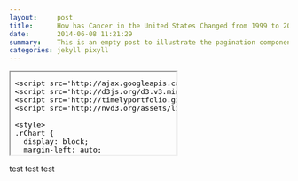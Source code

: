 ```yaml
---
layout:     post
title:      How has Cancer in the United States Changed from 1999 to 2011?
date:       2014-06-08 11:21:29
summary:    This is an empty post to illustrate the pagination component with Pixyll.
categories: jekyll pixyll
---
```


<iframe srcdoc=' &lt;!doctype HTML&gt;
&lt;meta charset = &#039;utf-8&#039;&gt;
&lt;html&gt;
  &lt;head&gt;
    &lt;link rel=&#039;stylesheet&#039; href=&#039;http://nvd3.org/assets/css/nv.d3.css&#039;&gt;
    
    &lt;script src=&#039;http://ajax.googleapis.com/ajax/libs/jquery/1.8.2/jquery.min.js&#039; type=&#039;text/javascript&#039;&gt;&lt;/script&gt;
    &lt;script src=&#039;http://d3js.org/d3.v3.min.js&#039; type=&#039;text/javascript&#039;&gt;&lt;/script&gt;
    &lt;script src=&#039;http://timelyportfolio.github.io/rCharts_nvd3_tests/libraries/widgets/nvd3/js/nv.d3.min-new.js&#039; type=&#039;text/javascript&#039;&gt;&lt;/script&gt;
    &lt;script src=&#039;http://nvd3.org/assets/lib/fisheye.js&#039; type=&#039;text/javascript&#039;&gt;&lt;/script&gt;
    
    &lt;style&gt;
    .rChart {
      display: block;
      margin-left: auto; 
      margin-right: auto;
      width: 100%;
      height: 100%;
    }  
    &lt;/style&gt;
    
  &lt;/head&gt;
  &lt;body &gt;
    
    &lt;div id = &#039;chart193c47207c88&#039; class = &#039;rChart nvd3&#039;&gt;&lt;/div&gt;    
    &lt;script type=&#039;text/javascript&#039;&gt;
 $(document).ready(function(){
      drawchart193c47207c88()
    });
    function drawchart193c47207c88(){  
      var opts = {
 &quot;dom&quot;: &quot;chart193c47207c88&quot;,
&quot;x&quot;: &quot;year&quot;,
&quot;y&quot;: &quot;norm_count&quot;,
&quot;group&quot;: &quot;sex&quot;,
&quot;type&quot;: &quot;lineChart&quot;,
&quot;disabled&quot;: [ false, false, true ],
&quot;id&quot;: &quot;chart193c47207c88&quot; 
},
        data = [
 {
 &quot;year&quot;: &quot;1999&quot;,
&quot;sex&quot;: &quot;Female&quot;,
&quot;norm_count&quot;:          5.876 
},
{
 &quot;year&quot;: &quot;2000&quot;,
&quot;sex&quot;: &quot;Female&quot;,
&quot;norm_count&quot;:           6.09 
},
{
 &quot;year&quot;: &quot;2001&quot;,
&quot;sex&quot;: &quot;Female&quot;,
&quot;norm_count&quot;:          6.201 
},
{
 &quot;year&quot;: &quot;2002&quot;,
&quot;sex&quot;: &quot;Female&quot;,
&quot;norm_count&quot;:          6.316 
},
{
 &quot;year&quot;: &quot;2003&quot;,
&quot;sex&quot;: &quot;Female&quot;,
&quot;norm_count&quot;:          6.609 
},
{
 &quot;year&quot;: &quot;2004&quot;,
&quot;sex&quot;: &quot;Female&quot;,
&quot;norm_count&quot;:          6.841 
},
{
 &quot;year&quot;: &quot;2005&quot;,
&quot;sex&quot;: &quot;Female&quot;,
&quot;norm_count&quot;:          6.981 
},
{
 &quot;year&quot;: &quot;2006&quot;,
&quot;sex&quot;: &quot;Female&quot;,
&quot;norm_count&quot;:          7.092 
},
{
 &quot;year&quot;: &quot;2007&quot;,
&quot;sex&quot;: &quot;Female&quot;,
&quot;norm_count&quot;:          7.242 
},
{
 &quot;year&quot;: &quot;2008&quot;,
&quot;sex&quot;: &quot;Female&quot;,
&quot;norm_count&quot;:          7.405 
},
{
 &quot;year&quot;: &quot;2009&quot;,
&quot;sex&quot;: &quot;Female&quot;,
&quot;norm_count&quot;:          7.518 
},
{
 &quot;year&quot;: &quot;2010&quot;,
&quot;sex&quot;: &quot;Female&quot;,
&quot;norm_count&quot;:          7.456 
},
{
 &quot;year&quot;: &quot;2011&quot;,
&quot;sex&quot;: &quot;Female&quot;,
&quot;norm_count&quot;:           7.46 
},
{
 &quot;year&quot;: &quot;1999&quot;,
&quot;sex&quot;: &quot;Male&quot;,
&quot;norm_count&quot;:          6.238 
},
{
 &quot;year&quot;: &quot;2000&quot;,
&quot;sex&quot;: &quot;Male&quot;,
&quot;norm_count&quot;:          6.534 
},
{
 &quot;year&quot;: &quot;2001&quot;,
&quot;sex&quot;: &quot;Male&quot;,
&quot;norm_count&quot;:          6.683 
},
{
 &quot;year&quot;: &quot;2002&quot;,
&quot;sex&quot;: &quot;Male&quot;,
&quot;norm_count&quot;:          6.855 
},
{
 &quot;year&quot;: &quot;2003&quot;,
&quot;sex&quot;: &quot;Male&quot;,
&quot;norm_count&quot;:          7.138 
},
{
 &quot;year&quot;: &quot;2004&quot;,
&quot;sex&quot;: &quot;Male&quot;,
&quot;norm_count&quot;:           7.38 
},
{
 &quot;year&quot;: &quot;2005&quot;,
&quot;sex&quot;: &quot;Male&quot;,
&quot;norm_count&quot;:          7.496 
},
{
 &quot;year&quot;: &quot;2006&quot;,
&quot;sex&quot;: &quot;Male&quot;,
&quot;norm_count&quot;:          7.726 
},
{
 &quot;year&quot;: &quot;2007&quot;,
&quot;sex&quot;: &quot;Male&quot;,
&quot;norm_count&quot;:          7.997 
},
{
 &quot;year&quot;: &quot;2008&quot;,
&quot;sex&quot;: &quot;Male&quot;,
&quot;norm_count&quot;:          8.002 
},
{
 &quot;year&quot;: &quot;2009&quot;,
&quot;sex&quot;: &quot;Male&quot;,
&quot;norm_count&quot;:          8.001 
},
{
 &quot;year&quot;: &quot;2010&quot;,
&quot;sex&quot;: &quot;Male&quot;,
&quot;norm_count&quot;:           7.89 
},
{
 &quot;year&quot;: &quot;2011&quot;,
&quot;sex&quot;: &quot;Male&quot;,
&quot;norm_count&quot;:          7.861 
},
{
 &quot;year&quot;: &quot;1999&quot;,
&quot;sex&quot;: &quot;Male and Female&quot;,
&quot;norm_count&quot;:         12.114 
},
{
 &quot;year&quot;: &quot;2000&quot;,
&quot;sex&quot;: &quot;Male and Female&quot;,
&quot;norm_count&quot;:         12.624 
},
{
 &quot;year&quot;: &quot;2001&quot;,
&quot;sex&quot;: &quot;Male and Female&quot;,
&quot;norm_count&quot;:         12.884 
},
{
 &quot;year&quot;: &quot;2002&quot;,
&quot;sex&quot;: &quot;Male and Female&quot;,
&quot;norm_count&quot;:         13.171 
},
{
 &quot;year&quot;: &quot;2003&quot;,
&quot;sex&quot;: &quot;Male and Female&quot;,
&quot;norm_count&quot;:         13.747 
},
{
 &quot;year&quot;: &quot;2004&quot;,
&quot;sex&quot;: &quot;Male and Female&quot;,
&quot;norm_count&quot;:         14.221 
},
{
 &quot;year&quot;: &quot;2005&quot;,
&quot;sex&quot;: &quot;Male and Female&quot;,
&quot;norm_count&quot;:         14.477 
},
{
 &quot;year&quot;: &quot;2006&quot;,
&quot;sex&quot;: &quot;Male and Female&quot;,
&quot;norm_count&quot;:         14.819 
},
{
 &quot;year&quot;: &quot;2007&quot;,
&quot;sex&quot;: &quot;Male and Female&quot;,
&quot;norm_count&quot;:          15.24 
},
{
 &quot;year&quot;: &quot;2008&quot;,
&quot;sex&quot;: &quot;Male and Female&quot;,
&quot;norm_count&quot;:         15.407 
},
{
 &quot;year&quot;: &quot;2009&quot;,
&quot;sex&quot;: &quot;Male and Female&quot;,
&quot;norm_count&quot;:         15.519 
},
{
 &quot;year&quot;: &quot;2010&quot;,
&quot;sex&quot;: &quot;Male and Female&quot;,
&quot;norm_count&quot;:         15.347 
},
{
 &quot;year&quot;: &quot;2011&quot;,
&quot;sex&quot;: &quot;Male and Female&quot;,
&quot;norm_count&quot;:         15.321 
} 
]
  
      if(!(opts.type===&quot;pieChart&quot; || opts.type===&quot;sparklinePlus&quot; || opts.type===&quot;bulletChart&quot;)) {
        var data = d3.nest()
          .key(function(d){
            //return opts.group === undefined ? &#039;main&#039; : d[opts.group]
            //instead of main would think a better default is opts.x
            return opts.group === undefined ? opts.y : d[opts.group];
          })
          .entries(data);
      }
      
      if (opts.disabled != undefined){
        data.map(function(d, i){
          d.disabled = opts.disabled[i]
        })
      }
      
      nv.addGraph(function() {
        var chart = nv.models[opts.type]()
          .width(opts.width)
          .height(opts.height)
          
        if (opts.type != &quot;bulletChart&quot;){
          chart
            .x(function(d) { return d[opts.x] })
            .y(function(d) { return d[opts.y] })
        }
          
         
        chart
  .color([ &quot;hotpink&quot;, &quot;blue&quot;, &quot;black&quot; ])
  .tooltipContent( function(key, x, y){
        return &#039;&lt;h3&gt;&#039; + key + &#039;&lt;/h3&gt;&#039; + 
              &#039;&lt;p&gt;&#039; + y + &#039; per 100,000 diagnosed in &#039; + x + &#039;&lt;/p&gt;&#039;
              } )
          
        chart.xAxis
  .showMaxMin(false)

        
        
        chart.yAxis
  .showMaxMin(false)
  .axisLabel(&quot;Count (per 100,000)&quot;)
  .width(    40)
      
       d3.select(&quot;#&quot; + opts.id)
        .append(&#039;svg&#039;)
        .datum(data)
        .transition().duration(500)
        .call(chart);

       nv.utils.windowResize(chart.update);
       return chart;
      });
    };
&lt;/script&gt;
    
    &lt;script&gt;&lt;/script&gt;    
  &lt;/body&gt;
&lt;/html&gt; ' scrolling='no' frameBorder='0' seamless class='rChart  nvd3  ' id='iframe-chart193c47207c88'> </iframe>
 <style>iframe.rChart{ width: 100%; height: 100%;}</style>
 
 
 test test test
